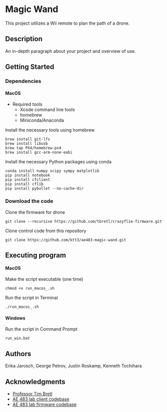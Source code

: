 # Magic Wand

This project utilizes a Wii remote to plan the path of a drone.

## Description

An in-depth paragraph about your project and overview of use.

## Getting Started

### Dependencies

#### MacOS

* Required tools
    * Xcode command line tools
    * homebrew
    * Miniconda/Anaconda

Install the necessary tools using homebrew
```
brew install git-lfs
brew install libusb
brew tap PX4/homebrew-px4
brew install gcc-arm-none-eabi
```

Install the necessary Python packages using conda
```
conda install numpy scipy sympy matplotlib
pip install notebook
pip install cfclient
pip install cflib
pip install pybullet --no-cache-dir
```

### Download the code

Clone the firmware for drone
```
git clone --recursive https://github.com/tbretl/crazyflie-firmware.git
```

Clone control code from this repository
```
git clone https://github.com/ktt3/ae483-magic-wand.git
```

## Executing program

#### MacOS

Make the script executable (one time)
```
chmod +x run_macos_.sh
```

Run the script in Terminal
```
./run_macos_.sh
```

#### Windows

Run the script in Command Prompt
```
run_win.bat
```
## Authors

Erika Jarosch, George Petrov, Justin Roskamp, Kenneth Tochihara

## Acknowledgments

* [Professor Tim Bretl](https://aerospace.illinois.edu/directory/profile/tbretl)
* [AE 483 lab client codebase](https://github.com/tbretl/crazyflie-client)
* [AE 483 lab firmware codebase](https://github.com/tbretl/crazyflie-firmware.git)

